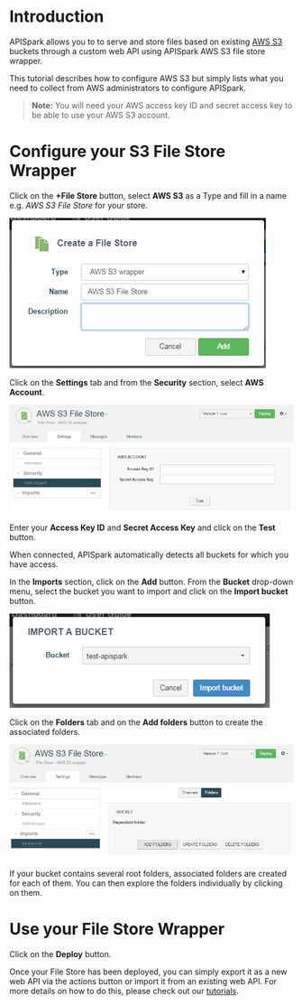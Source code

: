 # Introduction

APISpark allows you to to serve and store files based on existing [AWS S3](http://aws.amazon.com/s3/) buckets through a custom web API using APISpark AWS S3 file store wrapper.

This tutorial describes how to configure AWS S3 but simply lists what you need to collect from AWS administrators to configure APISpark.

>**Note:** You will need your AWS access key ID and secret access key to be able to use your AWS S3 account.

# Configure your S3 File Store Wrapper

Click on the **+File Store** button, select **AWS S3** as a Type and fill in a name e.g. *AWS S3 File Store* for your store.

![Create AWS Store](images/create-aws-store.jpg "Create AWS Store")

Click on the **Settings** tab and from the **Security** section, select **AWS Account**.

![Test](images\aws-settings-tab.jpg "Test")

Enter your **Access Key ID** and **Secret Access Key** and click on the **Test** button.

When connected, APISpark automatically detects all buckets for which you have access.

In the **Imports** section, click on the **Add** button. From the **Bucket** drop-down menu, select the bucket you want to import and click on the **Import bucket** button.

![Import bucket](images/aws-import-bucket.jpg "Import bucket")

Click on the **Folders** tab and on the **Add folders** button to create the associated folders.

![Add folders](images/aws-add_folders.jpg "Add folders")

If your bucket contains several root folders, associated folders are created for each of them. You can then explore the folders individually by clicking on them.

# Use your File Store Wrapper

Click on the **Deploy** button.

Once your File Store has been deployed, you can simply export it as a new web API via the actions button or import it from an existing web API. For more details on how to do this, please check out our [tutorials](technical-resources/apispark/tutorials "tutorials").
